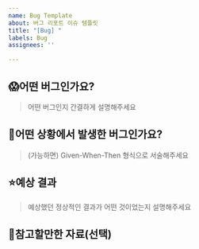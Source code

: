 ```yaml
---
name: Bug Template
about: 버그 리포트 이슈 템플릿
title: "[Bug] "
labels: Bug
assignees: ''

---
```


## 😱어떤 버그인가요?

> 어떤 버그인지 간결하게 설명해주세요

## 🤔어떤 상황에서 발생한 버그인가요?

> (가능하면) Given-When-Then 형식으로 서술해주세요

## ⭐예상 결과

> 예상했던 정상적인 결과가 어떤 것이었는지 설명해주세요

## 📄참고할만한 자료(선택)
